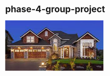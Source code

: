 # phase-4-group-project

![house.jpg](https://github.com/Lawez/phase-4-group-project/blob/main/house.jpg)
